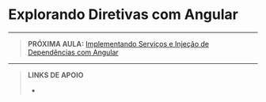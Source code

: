 # Explorando Diretivas com Angular





---

> **PRÓXIMA AULA:** [Implementando Serviços e Injeção de Dependências com Angular](../06-implementando-servicos-e-injecao-de-dependencias)

---

> **LINKS DE APOIO**
>
> - []()

